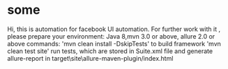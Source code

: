 # some
Hi, this is automation for facebook UI automation.
For further work with it , please prepare your environment:
Java 8,mvn 3.0 or above, allure 2.0 or above
commands:
'mvn clean install -DskipTests' to build framework
'mvn clean test site' run tests, which are stored in Suite.xml file 
and generate allure-report in target\site\allure-maven-plugin/index.html
